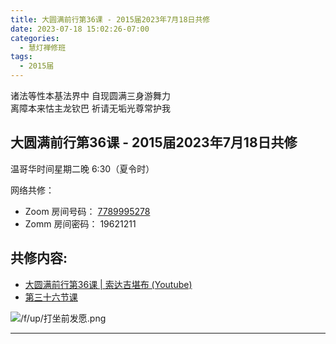 ```yaml
---
title: 大圆满前行第36课 - 2015届2023年7月18日共修
date: 2023-07-18 15:02:26-07:00
categories:
  - 慧灯禅修班
tags:
  - 2015届
---
```

诸法等性本基法界中 自现圆满三身游舞力  
离障本来怙主龙钦巴 祈请无垢光尊常护我

## 大圆满前行第36课 - 2015届2023年7月18日共修

温哥华时间星期二晚 6:30（夏令时） 

网络共修：

- Zoom 房间号码： [7789995278](https://us02web.zoom.us/j/7789995278?pwd=VjZmbWJFY2k2K0E5RVB2cTNIQmhqUT09)
- Zomm 房间密码： 19621211

## 共修内容:

- [大圆满前行第36课 | 索达吉堪布 (Youtube)](https://www.youtube.com/watch?v=zmA4mFkskdo&list=PLAnEIprIVklfWTKX6X1gI9eR_phiB8B4b&index=37)
- [第三十六节课](http://huidengchanxiu.net/refs/qxgs/qxgs-04wc#第三十六节课)

![/f/up/打坐前发愿.png](/f/up/打坐前发愿.png)

---


